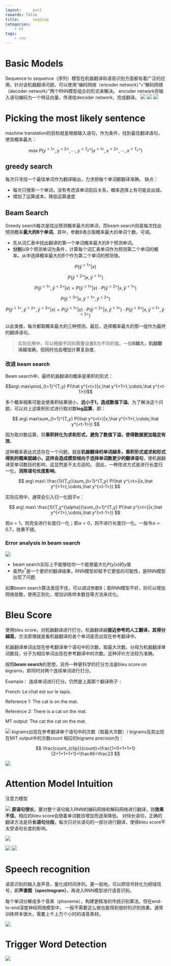 ```yaml
---
layout:     post
rewards: false
title:      seq2seq
categories:
    - ml
tags:
    - rnn
---
```

# Basic Models
Sequence to sequence（序列）模型在机器翻译和语音识别方面都有着广泛的应用，针对该机器翻译问题，可以使用“编码网络（encoder network）”+“解码网络（decoder network）”两个RNN模型组合的形式来解决。
encoder network将输入语句编码为一个特征向量，传递给decoder network，完成翻译。
![](https://cdn.jsdelivr.net/gh/631068264/img/006tNbRwgy1fvx4qcbrm7j30lf07aaao.jpg)
![](https://cdn.jsdelivr.net/gh/631068264/img/006tNbRwgy1fvx4qiqqhhj30kn06zmyj.jpg)
![](https://cdn.jsdelivr.net/gh/631068264/img/006tNbRwgy1fvx4qmjfo7j30bi04fmx8.jpg)

# Picking the most likely sentence
machine translation的目标就是根据输入语句，作为条件，找到最佳翻译语句，使其概率最大：

$$max\ P(y^{<1>},y^{<2>},\cdots,y^{<T_y>}|x^{<1>},x^{<2>},\cdots,x^{<T_x>})$$

## greedy search
每次只寻找一个最佳单词作为翻译输出，力求把每个单词都翻译准确。
缺点：
- 每次只搜索一个单词，没有考虑该单词前后关系，概率选择上有可能会出错。
- 增加了运算成本，降低运算速度

## Beam Search
Greedy search每次是找出预测概率最大的单词，而beam search则是每次找出预测概率**最大的B个单词**。其中，参数B表示取概率最大的单词个数，可调。

- 先从词汇表中找出翻译的第一个单词概率最大的B个预测单词。
- **分别**以B个预测单词为条件，计算每个词汇表单词作为预测第二个单词的概率。从中选择概率最大的B个作为第二个单词的预测值。

$$P(\hat y^{<1>} | x)$$

$$P(\hat y^{<2>}|x,\hat y^{<1>})$$

$$P(\hat y^{<1>},\hat y^{<2>}|x)=P(\hat y^{<1>} | x)\cdot P(\hat y^{<2>}|x,\hat y^{<1>})$$

$$P(\hat y^{<3>}|x,\hat y^{<1>},\hat y^{<2>})$$

$$P(\hat y^{<1>},\hat y^{<2>},\hat y^{<3>}|x)=P(\hat y^{<1>} | x)\cdot P(\hat y^{<2>}|x,\hat y^{<1>})\cdot P(\hat y^{<3>}|x,\hat y^{<1>},\hat y^{<2>})$$

以此类推，每次都取概率最大的三种预测。最后，选择概率最大的那一组作为最终的翻译语句。

>实际应用中，可以根据不同的需要设置B为不同的值。一般**B越大，机器翻译越准确，但同时也会增加计算复杂度**。

### 改进 beam search
Beam search中，最终机器翻译的概率是乘积的形式：

$$arg\ max\prod_{t=1}^{T_y} P(\hat y^{<t>}|x,\hat y^{<1>},\cdots,\hat y^{<t-1>})$$

多个概率相乘可能会使乘积结果很小，**远小于1，造成数值下溢**。为了解决这个问题，可以对上述乘积形式进行取对数**log运算**，即：

$$
arg\ max\sum_{t=1}^{T_y} P(\hat y^{<t>}|x,\hat y^{<1>},\cdots,\hat y^{<t-1>})
$$

因为取对数运算，将**乘积转化为求和形式，避免了数值下溢，使得数据更加稳定有效**。

这种概率表达式还存在一个问题，就是**机器翻译的单词越多，乘积形式或求和形式得到的概率就越小，这样会造成模型倾向于选择单词数更少的翻译语句**，使机器翻译受单词数目的影响，这显然是不太合适的。
因此，一种改进方式是进行长度归一化，**消除语句长度影响**。

$$
arg\ max\ \frac{1}{T_y}\sum_{t=1}^{T_y} P(\hat y^{<t>}|x,\hat y^{<1>},\cdots,\hat y^{<t-1>})
$$

实际应用中，通常会引入归一化因子$\alpha$：

$$
arg\ max\ \frac{1}{T_y^{\alpha}}\sum_{t=1}^{T_y} P(\hat y^{<t>}|x,\hat y^{<1>},\cdots,\hat y^{<t-1>})
$$

若$\alpha=1$，则完全进行长度归一化；若$\alpha=0$，则不进行长度归一化。一般令$\alpha=0.7$，效果不错。

### Error analysis in beam search

![](https://cdn.jsdelivr.net/gh/631068264/img/006tNbRwgy1fvx6n2evwsj31kw0paq5h.jpg)

- beam search实际上不能够给你一个能使最大化$P(y\vert x)$的y值
- 虽然$y^{*}$是一个更好的翻译结果，RNN模型却赋予它更低的可能性，是RNN模型出现了问题

如果beam search算法表现不佳，可以调试参数B；若RNN模型不好，则可以增加网络层数，使用正则化，增加训练样本数目等方法来优化。

# Bleu Score
使用bleu score，对机器翻译进行打分。机器翻译越**接近参考的人工翻译，其得分越高**，方法原理就是看机器翻译的各个单词是否出现在参考翻译中。

机器翻译单词出现在参考翻译单个语句中的次数，取最大次数。分母为机器翻译单词数目，分子为相应单词出现在参考翻译中的次数。这种评价方法较为准确。

按照**beam search**的思想，另外一种更科学的打分方法是bleu score on bigrams，即同时对两个连续单词进行打分。

Example：
连续单词进行打分。仍然是上面那个翻译例子：

French: Le chat est sur le tapis.

Reference 1: The cat is on the mat.

Reference 2: There is a cat on the mat.

MT output: The cat the cat on the mat.

![](https://cdn.jsdelivr.net/gh/631068264/img/006tNbRwly1fvxbbqmppjj31kw0x1n66.jpg)
bigrams出现在参考翻译单个语句中的次数（取最大次数）/ bigrams及其出现在MIT output中的次数count
相应的bigrams precision为：

$$
\frac{count_{clip}}{count}=\frac{1+0+1+1+1}{2+1+1+1+1}=\frac46=\frac23
$$

![](https://cdn.jsdelivr.net/gh/631068264/img/006tNbRwly1fvxbijwyfbj31kw119q5n.jpg)

# Attention Model Intuition
注意力模型

![](https://cdn.jsdelivr.net/gh/631068264/img/006tNbRwgy1fvxblduxy9j30kx05wjre.jpg)
**原语句很长**，要对整个语句输入RNN的编码网络和解码网络进行翻译，则**效果不佳**。相应的bleu score会随着单词数目增加而逐渐降低。
对待长语句，正确的翻译方法是将**长语句分段**，每次只对长语句的一部分进行翻译，使得bleu score不太受语句长度的影响。

![](https://cdn.jsdelivr.net/gh/631068264/img/006tNbRwly1fvxco9aeh8j31kw0rk0v0.jpg)

![](https://cdn.jsdelivr.net/gh/631068264/img/006tNbRwly1fvxczw2rbgj31kw0qc40c.jpg)
![](https://cdn.jsdelivr.net/gh/631068264/img/006tNbRwly1fvxd1ix1qpj31kw0p3tb5.jpg)

# Speech recognition
语音识别的输入是声音，量化成时间序列。更一般地，可以把信号转化为频域信号，即**声谱图（spectrogram）**，再进入RNN模型进行语音识别。

每个单词分解成多个音素（phoneme），构建更精准的传统识别算法。但在end-to-end深度神经网络模型中，
一般不需要这么做也能得到很好的识别效果。通常训练样本很大，需要上千上万个小时的语音素材。

![](https://cdn.jsdelivr.net/gh/631068264/img/006tNbRwly1fvxd5r5liyj31kw11r0vs.jpg)

#  Trigger Word Detection
![](https://cdn.jsdelivr.net/gh/631068264/img/006tNbRwly1fvxd9lwjrmj31kw0rldir.jpg)